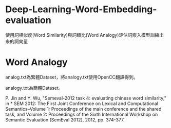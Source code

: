 # Deep-Learning-Word-Embedding-evaluation
使用詞相似度(Word Similarity)與詞類比(Word Analogy)評估詞嵌入模型訓練出來的詞向量

# Word Analogy
analog.txt為繁體Dataset，將analogy.txt使用OpenCC翻譯得到。

analogy.txt為簡體Dataset。

P. Jin and Y. Wu, "Semeval-2012 task 4: evaluating chinese word similarity," in * SEM 2012: The First Joint Conference on Lexical and Computational Semantics–Volume 1: Proceedings of the main conference and the shared task, and Volume 2: Proceedings of the Sixth International Workshop on Semantic Evaluation (SemEval 2012), 2012, pp. 374-377. 

